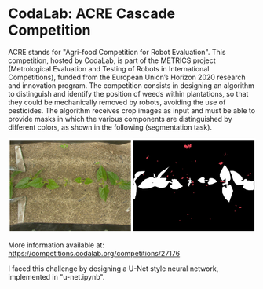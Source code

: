 # CodaLab: ACRE Cascade Competition

ACRE stands for "Agri-food Competition for Robot Evaluation". This competition, hosted by CodaLab, is part of the METRICS project (Metrological Evaluation and Testing of Robots in International Competitions), funded from the European Union’s Horizon 2020 research and innovation program.
The competition consists in designing an algorithm to distinguish and identify the position of weeds within plantations, so that they could be mechanically removed by robots, avoiding the use of pesticides. 
The algorithm receives crop images as input and must be able to provide masks in which the various components are distinguished by different colors, as shown in the following (segmentation task).
<!--- ![Alt text](images/CodaLab.png?raw=true)   versione senza possibilità di cambiare dimensione immagini. se invece voglio farlo usare quella sotto-->
<!--- <div style="text-align:center"><img src="images/CodaLab.png?raw=true" alt="drawing" width="900"/></div> con questa però non riesco a centrarlo-->
<img src="images/CodaLab.png?raw=true" alt="drawing" width="900"/>

More information available at: <a>https://competitions.codalab.org/competitions/27176</a>

I faced this challenge by designing a U-Net style neural network, implemented in "u-net.ipynb". 
